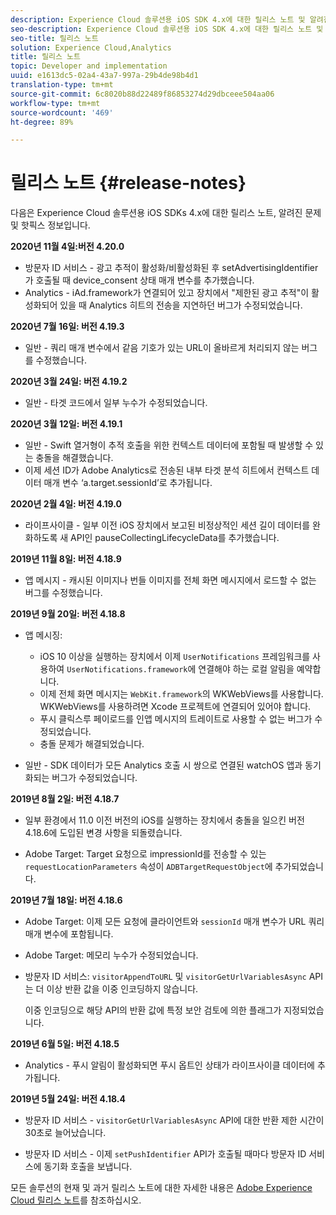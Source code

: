 ```yaml
---
description: Experience Cloud 솔루션용 iOS SDK 4.x에 대한 릴리스 노트 및 알려진 문제
seo-description: Experience Cloud 솔루션용 iOS SDK 4.x에 대한 릴리스 노트 및 알려진 문제
seo-title: 릴리스 노트
solution: Experience Cloud,Analytics
title: 릴리스 노트
topic: Developer and implementation
uuid: e1613dc5-02a4-43a7-997a-29b4de98b4d1
translation-type: tm+mt
source-git-commit: 6c8020b88d22489f86853274d29dbceee504aa06
workflow-type: tm+mt
source-wordcount: '469'
ht-degree: 89%

---
```



# 릴리스 노트 {#release-notes}

다음은 Experience Cloud 솔루션용 iOS SDKs 4.x에 대한 릴리스 노트, 알려진 문제 및 핫픽스 정보입니다.

**2020년 11월 4일:버전 4.20.0**

* 방문자 ID 서비스 - 광고 추적이 활성화/비활성화된 후 setAdvertisingIdentifier가 호출될 때 device_consent 상태 매개 변수를 추가했습니다.
* Analytics - iAd.framework가 연결되어 있고 장치에서 &quot;제한된 광고 추적&quot;이 활성화되어 있을 때 Analytics 히트의 전송을 지연하던 버그가 수정되었습니다.

**2020년 7월 16일: 버전 4.19.3**

* 일반 - 쿼리 매개 변수에서 같음 기호가 있는 URL이 올바르게 처리되지 않는 버그를 수정했습니다.

**2020년 3월 24일: 버전 4.19.2**

* 일반 - 타겟 코드에서 일부 누수가 수정되었습니다.

**2020년 3월 12일: 버전 4.19.1**

* 일반 - Swift 열거형이 추적 호출을 위한 컨텍스트 데이터에 포함될 때 발생할 수 있는 충돌을 해결했습니다.
* 이제 세션 ID가 Adobe Analytics로 전송된 내부 타겟 분석 히트에서 컨텍스트 데이터 매개 변수 ‘a.target.sessionId’로 추가됩니다.

**2020년 2월 4일: 버전 4.19.0**

* 라이프사이클 - 일부 이전 iOS 장치에서 보고된 비정상적인 세션 길이 데이터를 완화하도록 새 API인 pauseCollectingLifecycleData를 추가했습니다.

**2019년 11월 8일: 버전 4.18.9**

* 앱 메시지 - 캐시된 이미지나 번들 이미지를 전체 화면 메시지에서 로드할 수 없는 버그를 수정했습니다.

**2019년 9월 20일: 버전 4.18.8**

* 앱 메시징:

   * iOS 10 이상을 실행하는 장치에서 이제 `UserNotifications` 프레임워크를 사용하여 `UserNotifications.framework`에 연결해야 하는 로컬 알림을 예약합니다.
   * 이제 전체 화면 메시지는 `WebKit.framework`의 WKWebViews를 사용합니다. WKWebViews를 사용하려면 Xcode 프로젝트에 연결되어 있어야 합니다.
   * 푸시 클릭스루 페이로드를 인앱 메시지의 트레이트로 사용할 수 없는 버그가 수정되었습니다.
   * 충돌 문제가 해결되었습니다.

* 일반 - SDK 데이터가 모든 Analytics 호출 시 쌍으로 연결된 watchOS 앱과 동기화되는 버그가 수정되었습니다.

**2019년 8월 2일: 버전 4.18.7**

* 일부 환경에서 11.0 이전 버전의 iOS를 실행하는 장치에서 충돌을 일으킨 버전 4.18.6에 도입된 변경 사항을 되돌렸습니다.

* Adobe Target: Target 요청으로 impressionId를 전송할 수 있는 `requestLocationParameters` 속성이 `ADBTargetRequestObject`에 추가되었습니다.

**2019년 7월 18일: 버전 4.18.6**

* Adobe Target: 이제 모든 요청에 클라이언트와 `sessionId` 매개 변수가 URL 쿼리 매개 변수에 포함됩니다.
* Adobe Target: 메모리 누수가 수정되었습니다.
* 방문자 ID 서비스: `visitorAppendToURL` 및 `visitorGetUrlVariablesAsync` API는 더 이상 반환 값을 이중 인코딩하지 않습니다.

   이중 인코딩으로 해당 API의 반환 값에 특정 보안 검토에 의한 플래그가 지정되었습니다.

**2019년 6월 5일: 버전 4.18.5**

* Analytics - 푸시 알림이 활성화되면 푸시 옵트인 상태가 라이프사이클 데이터에 추가됩니다.

**2019년 5월 24일: 버전 4.18.4**

* 방문자 ID 서비스 - 
   `visitorGetUrlVariablesAsync` API에 대한 반환 제한 시간이 30초로 늘어났습니다.

* 방문자 ID 서비스 - 이제 `setPushIdentifier` API가 호출될 때마다 방문자 ID 서비스에 동기화 호출을 보냅니다.

모든 솔루션의 현재 및 과거 릴리스 노트에 대한 자세한 내용은 [Adobe Experience Cloud 릴리스 노트](https://docs.adobe.com/content/help/ko-KR/release-notes/experience-cloud/current.html)를 참조하십시오.
